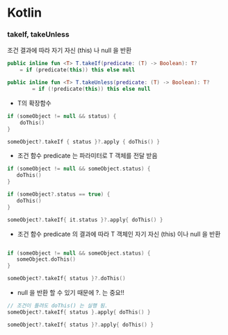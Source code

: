 # Kotlin

### takeIf, takeUnless

조건 결과에 따라 자기 자신 (this) 나 null 을 반환

```kotlin
public inline fun <T> T.takeIf(predicate: (T) -> Boolean): T? 
    = if (predicate(this)) this else null

public inline fun <T> T.takeUnless(predicate: (T) -> Boolean): T?
        = if (!predicate(this)) this else null

```

* T의 확장함수 

```kotlin
if (someObject != null && status) {
    doThis()
}

someObject?.takeIf { status }?.apply { doThis() }
```
* 조건 함수 predicate 는 파라미터로 T 객체를 전달 받음
```kotlin
if (someObject != null && someObject.status) {
   doThis()
}

if (someObject?.status == true) {
   doThis()
}

someObject?.takeIf{ it.status }?.apply{ doThis() }
```
* 조건 함수 predicate 의 결과에 따라 T 객체인 자기 자신 (this) 이나 null 을 반환
```kotlin

if (someObject != null && someObject.status) {
   someObject.doThis()
}

someObject?.takeIf{ status }?.doThis()
```
* null 을 반환 할 수 있기 때문에 ?. 는 중요!!

```kotlin
// 조건이 틀려도 doThis() 는 실행 됨.
someObject?.takeIf{ status }.apply{ doThis() }

someObject?.takeIf{ status }?.apply{ doThis() }
```

